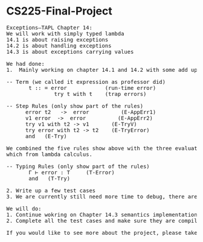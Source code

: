 # CS225-Final-Project
<pre>
Exceptions—TAPL Chapter 14:
We will work with simply typed lambda
14.1 is about raising exceptions
14.2 is about handling exceptions
14.3 is about exceptions carrying values

We had done:
1.  Mainly working on chapter 14.1 and 14.2 with some add up from Chapter 9 (simply typed lambda), include defined expression and typing rules as follows.

-- Term (we called it expression as professor did)
       t :: = error            (run-time error)
               try t with t    (trap errors)

-- Step Rules (only show part of the rules)
      error t2   ->  error          (E-AppErr1)
      v1 error  ->  error          (E-AppErr2)
      try v1 with t2 -> v1       (E-TryV)
      try error with t2 -> t2    (E-TryError)
      and   (E-Try)

We combined the five rules show above with the three evaluation rules from the Chapter 9, each is  (E-App1), (E-App2) and (E-AppAbs), they are all list on figure 9-1 in textbook. They are all defined under the term 'application'
which from lambda calculus.

-- Typing Rules (only show part of the rules)
       Γ ⊢ error : T     (T-Error)
       and   (T-Try)

2. Write up a few test cases
3. We are currently still need more time to debug, there are some error in our codes, it cannot compile well currently.

We will do:
1. Continue wokring on Chapter 14.3 semantics implementation as we did in 14.1 and 14.2
2. Complete all the test cases and make sure they are compiling with no error before the deadline of the whole project.

If you would like to see more about the project, please take look at our proposal pdf file which also upload on this repository.
</pre>

